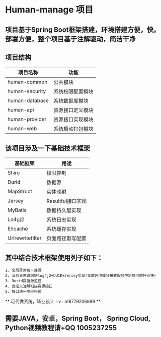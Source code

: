# Human-manage 项目
## 项目基于Spring Boot框架搭建，环境搭建方便，快。部署方便，整个项目基于注解驱动，简洁干净

## 项目结构

项目名称     |     功能
-----------|-----------
human-common   | 公共模块
human-security | 系统权限配置模块
human-database | 系统数据库模块
human-api      | 资源接口定义模块
human-provider | 资源接口实现模块
human-web      | 系统启动打包模块

## 该项目涉及一下基础技术框架

基础框架    |      用途
-----------|--------------
Shiro      |    权限控制
Durid      |    数据源
MapStruct  |    实体映射
Jersey     |    Resultful接口实现
MyBatis    |    数据持久层实现
Lo4gj2     |    系统日志实现
Ehcache    |    系统缓存实现
Urlrewritefilter  |  页面路径重写配置


## 其中结合技术框架使用列子如下：


	1. 全局异常统一处理
	2. 业务日志追踪链log4j2+UUID+Jersey实现(集群环境或分布式服务中定位问题特别快)
	3. Durid数据源监控
	4. 自定义注解扫描资源接口
	5. 接口统一响应格式

** 可代做系统，毕业设计 +v : a18779206989 **
## 需要JAVA，安卓，Spring Boot， Spring Cloud, Python视频教程请+QQ 1005237255

